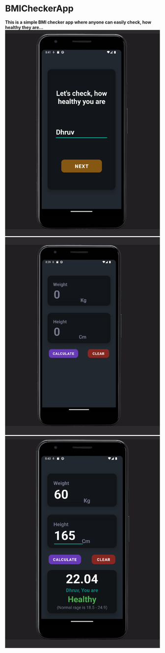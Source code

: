 # BMICheckerApp
<b>This is a simple BMI checker app where anyone can easily check, how healthy they are... </b>
<img src="img/1.png" alt="app screenshot" />
<img src="img/2.png" alt="app screenshot" />
<img src="img/3.png" alt="app screenshot" />
